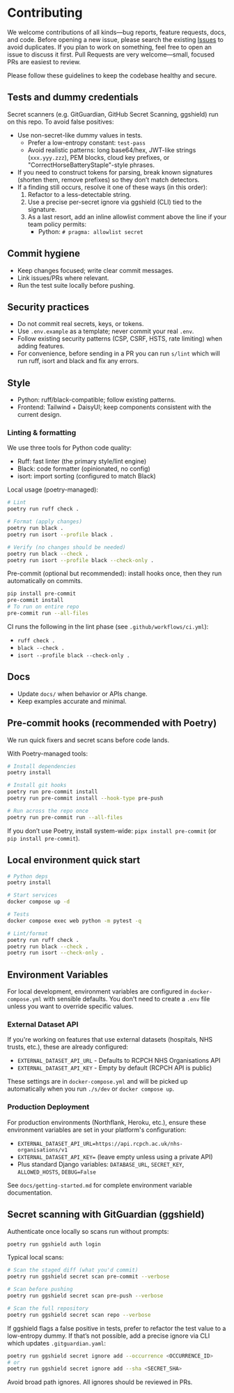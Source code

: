# Contributing

We welcome contributions of all kinds—bug reports, feature requests, docs, and code. Before opening a new issue, please search the existing [Issues](https://github.com/eatyourpeas/census/issues) to avoid duplicates. If you plan to work on something, feel free to open an issue to discuss it first. Pull Requests are very welcome—small, focused PRs are easiest to review.

Please follow these guidelines to keep the codebase healthy and secure.

## Tests and dummy credentials

Secret scanners (e.g. GitGuardian, GitHub Secret Scanning, ggshield) run on this repo. To avoid false positives:

- Use non-secret-like dummy values in tests.
  - Prefer a low-entropy constant: `test-pass`
  - Avoid realistic patterns: long base64/hex, JWT-like strings (`xxx.yyy.zzz`), PEM blocks, cloud key prefixes, or "CorrectHorseBatteryStaple"-style phrases.
- If you need to construct tokens for parsing, break known signatures (shorten them, remove prefixes) so they don’t match detectors.
- If a finding still occurs, resolve it one of these ways (in this order):
  1. Refactor to a less-detectable string.
  2. Use a precise per-secret ignore via ggshield (CLI) tied to the signature.
  3. As a last resort, add an inline allowlist comment above the line if your team policy permits:
     - Python: `# pragma: allowlist secret`

## Commit hygiene

- Keep changes focused; write clear commit messages.
- Link issues/PRs where relevant.
- Run the test suite locally before pushing.

## Security practices

- Do not commit real secrets, keys, or tokens.
- Use `.env.example` as a template; never commit your real `.env`.
- Follow existing security patterns (CSP, CSRF, HSTS, rate limiting) when adding features.
- For convenience, before sending in a PR you can run `s/lint` which will run ruff, isort and black and fix any errors.

## Style

- Python: ruff/black-compatible; follow existing patterns.
- Frontend: Tailwind + DaisyUI; keep components consistent with the current design.

### Linting & formatting

We use three tools for Python code quality:

- Ruff: fast linter (the primary style/lint engine)
- Black: code formatter (opinionated, no config)
- isort: import sorting (configured to match Black)

Local usage (poetry-managed):

```sh
# Lint
poetry run ruff check .

# Format (apply changes)
poetry run black .
poetry run isort --profile black .

# Verify (no changes should be needed)
poetry run black --check .
poetry run isort --profile black --check-only .
```

Pre-commit (optional but recommended): install hooks once, then they run automatically on commits.

```sh
pip install pre-commit
pre-commit install
# To run on entire repo
pre-commit run --all-files
```

CI runs the following in the lint phase (see `.github/workflows/ci.yml`):

- `ruff check .`
- `black --check .`
- `isort --profile black --check-only .`

## Docs

- Update `docs/` when behavior or APIs change.
- Keep examples accurate and minimal.

## Pre-commit hooks (recommended with Poetry)

We run quick fixers and secret scans before code lands.

With Poetry-managed tools:

```sh
# Install dependencies
poetry install

# Install git hooks
poetry run pre-commit install
poetry run pre-commit install --hook-type pre-push

# Run across the repo once
poetry run pre-commit run --all-files
```

If you don’t use Poetry, install system-wide: `pipx install pre-commit` (or `pip install pre-commit`).

## Local environment quick start

```sh
# Python deps
poetry install

# Start services
docker compose up -d

# Tests
docker compose exec web python -m pytest -q

# Lint/format
poetry run ruff check .
poetry run black --check .
poetry run isort --check-only .
```

## Environment Variables

For local development, environment variables are configured in `docker-compose.yml` with sensible defaults. You don't need to create a `.env` file unless you want to override specific values.

### External Dataset API

If you're working on features that use external datasets (hospitals, NHS trusts, etc.), these are already configured:

- `EXTERNAL_DATASET_API_URL` - Defaults to RCPCH NHS Organisations API
- `EXTERNAL_DATASET_API_KEY` - Empty by default (RCPCH API is public)

These settings are in `docker-compose.yml` and will be picked up automatically when you run `./s/dev` or `docker compose up`.

### Production Deployment

For production environments (Northflank, Heroku, etc.), ensure these environment variables are set in your platform's configuration:

- `EXTERNAL_DATASET_API_URL=https://api.rcpch.ac.uk/nhs-organisations/v1`
- `EXTERNAL_DATASET_API_KEY=` (leave empty unless using a private API)
- Plus standard Django variables: `DATABASE_URL`, `SECRET_KEY`, `ALLOWED_HOSTS`, `DEBUG=False`

See `docs/getting-started.md` for complete environment variable documentation.

## Secret scanning with GitGuardian (ggshield)

Authenticate once locally so scans run without prompts:

```sh
poetry run ggshield auth login
```

Typical local scans:

```sh
# Scan the staged diff (what you'd commit)
poetry run ggshield secret scan pre-commit --verbose

# Scan before pushing
poetry run ggshield secret scan pre-push --verbose

# Scan the full repository
poetry run ggshield secret scan repo --verbose
```

If ggshield flags a false positive in tests, prefer to refactor the test value to a low-entropy dummy. If that’s not possible, add a precise ignore via CLI which updates `.gitguardian.yaml`:

```sh
poetry run ggshield secret ignore add --occurrence <OCCURRENCE_ID>
# or
poetry run ggshield secret ignore add --sha <SECRET_SHA>
```

Avoid broad path ignores. All ignores should be reviewed in PRs.
